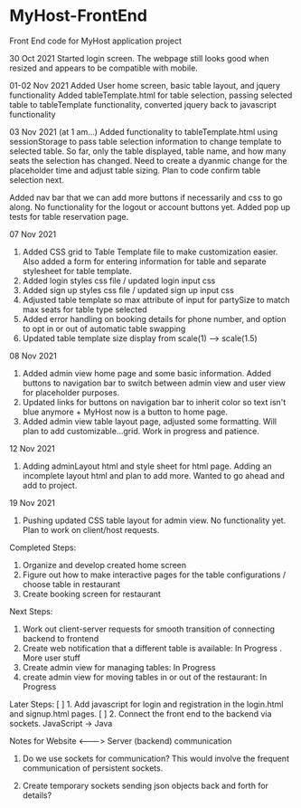# MyHost-FrontEnd
Front End code for MyHost application project

30 Oct 2021
Started login screen. The webpage still looks good when resized and appears to be compatible with mobile.

01-02 Nov 2021
Added User home screen, basic table layout, and jquery functionality
Added tableTemplate.html for table selection, passing selected table to tableTemplate functionality, converted jquery back to javascript functionality

03 Nov 2021 (at 1 am...)
Added functionality to tableTemplate.html using sessionStorage to pass table selection information to change template to selected table. So far, only the table displayed, table name,
and how many seats the selection has changed. Need to create a dyanmic change for the placeholder time and adjust table sizing. Plan to code confirm table selection next.

Added nav bar that we can add more buttons if necessarily and css to go along. No functionality for the logout or account buttons yet.
Added pop up tests for table reservation page.

07 Nov 2021
1. Added CSS grid to Table Template file to make customization easier. Also added a form for entering information for table and separate stylesheet for table template.
2. Added login styles css file / updated login input css
3. Added sign up styles css file / updated sign up input css
4. Adjusted table template so max attribute of input for partySize to match max seats for table type selected
5. Added error handling on booking details for phone number, and option to opt in or out of automatic table swapping
6. Updated table template size display from scale(1) --> scale(1.5)

08 Nov 2021
1. Added admin view home page and some basic information. Added buttons to navigation bar to switch between admin view and user view for placeholder purposes.
2. Updated links for buttons on navigation bar to inherit color so text isn't blue anymore + MyHost now is a button to home page.
3. Added admin view table layout page, adjusted some formatting. Will plan to add customizable...grid. Work in progress and patience.

12 Nov 2021
1. Adding adminLayout html and style sheet for html page. Adding an incomplete layout html and plan to add more. Wanted to go ahead and add to project.

19 Nov 2021
1. Pushing updated CSS table layout for admin view. No functionality yet. Plan to work on client/host requests.

Completed Steps:
1. Organize and develop created home screen
2. Figure out how to make interactive pages for the table configurations / choose table in restaurant
3. Create booking screen for restaurant

Next Steps:
1. Work out client-server requests for smooth transition of connecting backend to frontend
2. Create web notification that a different table is available: In Progress
 . More user stuff
3. Create admin view for managing tables: In Progress
4. create admin view for moving tables in or out of the restaurant: In Progress

Later Steps:
[ ] 1. Add javascript for login and registration in the login.html and signup.html pages. 
[ ] 2. Connect the front end to the backend via sockets. JavaScript -> Java



Notes for Website <---> Server (backend) communication
1. Do we use sockets for communication? 
   This would involve the frequent communication of persistent sockets.

2. Create temporary sockets sending json objects back and forth for details? 






